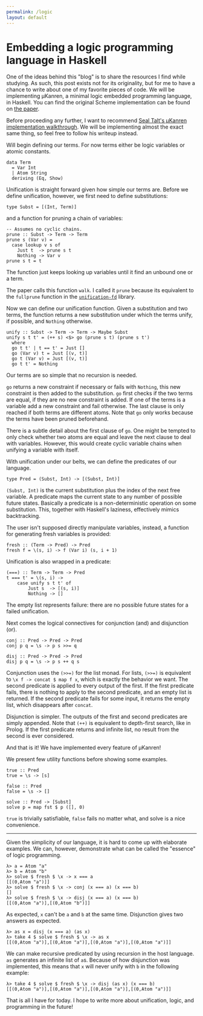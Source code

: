 ```yaml
---
permalink: /logic
layout: default
---
```


# Embedding a logic programming language in Haskell

One of the ideas behind this "blog" is to share the resources I find while studying. As such, this post exists not for its originality, but for me to have a chance to write about one of my favorite pieces of code. We will be implementing μKanren, a minimal logic embedded programming language, in Haskell. You can find the original Scheme implementation can be found on [the paper][1].

Before proceeding any further, I want to recommend [Seal Talt's μKanren implementation walkthrough][2]. We will be implementing almost the exact same thing, so feel free to follow his writeup instead.

Will begin defining our terms. For now terms either be logic variables or atomic constants.

    data Term
      = Var Int
      | Atom String
      deriving (Eq, Show)

Unification is straight forward given how simple our terms are. Before we define unification, however, we first need to define substitutions:

    type Subst = [(Int, Term)]

and a function for pruning a chain of variables:

    -- Assumes no cyclic chains.
    prune :: Subst -> Term -> Term
    prune s (Var v) =
      case lookup v s of
        Just t  -> prune s t
        Nothing -> Var v
    prune s t = t

The function just keeps looking up variables until it find an unbound one or a term.

The paper calls this function `walk`. I called it `prune` because its equivalent to the `fullprune` function in the [`unification-fd`][3] library.

Now we can define our unification function. Given a substitution and two terms, the function returns a new substitution under which the terms unify, if possible, and `Nothing` otherwise.

    unify :: Subst -> Term -> Term -> Maybe Subst
    unify s t t' = (++ s) <$> go (prune s t) (prune s t')
      where
      go t t' | t == t' = Just []
      go (Var v) t = Just [(v, t)]
      go t (Var v) = Just [(v, t)]
      go t t' = Nothing

Our terms are so simple that no recursion is needed.

`go` returns a new constraint if necessary or fails with `Nothing`, this new constraint is then added to the substitution. `go` first checks if the two terms are equal, if they are no new constraint is added. If one of the terms is a variable add a new constraint and fail otherwise. The last clause is only reached if both terms are different atoms. Note that `go` only works because the terms have been pruned beforehand.

There is a subtle detail about the first clause of `go`. One might be tempted to only check whether two atoms are equal and leave the next clause to deal with variables. However, this would create cyclic variable chains when unifying a variable with itself.

With unification under our belts, we can define the predicates of our language.

    type Pred = (Subst, Int) -> [(Subst, Int)]

`(Subst, Int)` is the current substitution plus the index of the next free variable. A predicate maps the current state to any number of possible future states. Basically a predicate is a non-deterministic operation on some substitution. This, together with Haskell's laziness, effectively mimics backtracking.

The user isn't supposed directly manipulate variables, instead, a function for generating fresh variables is provided:

    fresh :: (Term -> Pred) -> Pred
    fresh f = \(s, i) -> f (Var i) (s, i + 1)

Unification is also wrapped in a predicate:

    (===) :: Term -> Term -> Pred
    t === t' = \(s, i) ->
        case unify s t t' of
            Just s  -> [(s, i)]
            Nothing -> []

The empty list represents failure: there are no possible future states for a failed unification.

Next comes the logical connectives for conjunction (and) and disjunction (or).

    conj :: Pred -> Pred -> Pred
    conj p q = \s -> p s >>= q

    disj :: Pred -> Pred -> Pred
    disj p q = \s -> p s ++ q s

Conjunction uses the `(>>=)` for the list monad. For lists, `(>>=)` is equivalent to `\x f -> concat $ map f x`, which is exactly the behavior we want. The second predicate is applied to every output of the first. If the first predicate fails, there is nothing to apply to the second predicate, and an empty list is returned. If the second predicate fails for some input, it returns the empty list, which disappears after `concat`.

Disjunction is simpler. The outputs of the first and second predicates are simply appended. Note that `(++)` is equivalent to depth-first search, like in Prolog. If the first predicate returns and infinite list, no result from the second is ever considered.

And that is it! We have implemented every feature of μKanren!

We present few utility functions before showing some examples.

    true :: Pred
    true = \s -> [s]

    false :: Pred
    false = \s -> []

    solve :: Pred -> [Subst]
    solve p = map fst $ p ([], 0)

`true` is trivially satisfiable, `false` fails no matter what, and solve is a nice convenience.

---

Given the simplicity of our language, it is hard to come up with elaborate examples. We can, however, demonstrate what can be called the "essence" of logic programming.

    λ> a = Atom "a"
    λ> b = Atom "b"
    λ> solve $ fresh $ \x -> x === a
    [[(0,Atom "a")]]
    λ> solve $ fresh $ \x -> conj (x === a) (x === b)
    []
    λ> solve $ fresh $ \x -> disj (x === a) (x === b)
    [[(0,Atom "a")],[(0,Atom "b")]]

As expected, `x` can't be `a` and `b` at the same time. Disjunction gives two answers as expected.

    λ> as x = disj (x === a) (as x)
    λ> take 4 $ solve $ fresh $ \x -> as x
    [[(0,Atom "a")],[(0,Atom "a")],[(0,Atom "a")],[(0,Atom "a")]]

We can make recursive predicated by using recursion in the host language. `as` generates an infinite list of `a`s. Because of how disjunction was implemented, this means that `x` will never unify with `b` in the following example:

    λ> take 4 $ solve $ fresh $ \x -> disj (as x) (x === b)
    [[(0,Atom "a")],[(0,Atom "a")],[(0,Atom "a")],[(0,Atom "a")]]

That is all I have for today. I hope to write more about unification, logic, and programming in the future!

[1]: http://webyrd.net/scheme-2013/papers/HemannMuKanren2013.pdf
[2]: https://github.com/seantalts/hasktrip/blob/master/doc/MicroKanren.md
[3]: https://hackage.haskell.org/package/unification-fd
